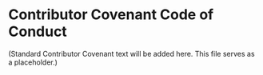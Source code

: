 # Contributor Covenant Code of Conduct

(Standard Contributor Covenant text will be added here. This file serves as a placeholder.)
